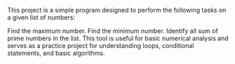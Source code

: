 This project is a simple program designed to perform the following tasks on a given list of numbers:

Find the maximum number.
Find the minimum number.
Identify all sum of prime numbers in the list.
This tool is useful for basic numerical analysis and serves as a practice project for understanding loops, conditional statements, and basic algorithms.
